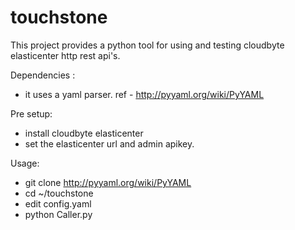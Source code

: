 # touchstone

This project provides a python tool for using and testing cloudbyte elasticenter http rest api's.

Dependencies :
* it uses a yaml parser. ref - http://pyyaml.org/wiki/PyYAML
          
Pre setup:
* install cloudbyte elasticenter
* set the elasticenter url and admin apikey. 
        
Usage:
* git clone http://pyyaml.org/wiki/PyYAML
* cd ~/touchstone
* edit config.yaml
* python Caller.py
